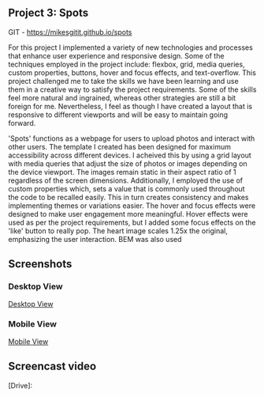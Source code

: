 ## Project 3: Spots

GIT - https://mikesgitit.github.io/spots

For this project I implemented a variety of new technologies and processes that enhance user experience and responsive design. Some of the techniques employed in the project include: flexbox, grid, media queries, custom properties, buttons, hover and focus effects, and text-overflow. This project challenged me to take the skills we have been learning and use them in a creative way to satisfy the project requirements. Some of the skills feel more natural and ingrained, whereas other strategies are still a bit foreign for me. Nevertheless, I feel as though I have created a layout that is responsive to different viewports and will be easy to maintain going forward.

'Spots' functions as a webpage for users to upload photos and interact with other users. The template I created has been designed for maximum accessibility across different devices. I acheived this by using a grid layout with media queries that adjust the size of photos or images depending on the device viewport. The images remain static in their aspect ratio of 1 regardless of the screen dimensions. Additionally, I employed the use of custom properties which, sets a value that is commonly used throughout the code to be recalled easily. This in turn creates consistency and makes implementing themes or variations easier. The hover and focus effects were designed to make user engagement more meaningful. Hover effects were used as per the project requirements, but I added some focus effects on the 'like' button to really pop. The heart image scales 1.25x the original, emphasizing the user interaction. BEM was also used

## Screenshots

### Desktop View

[Desktop View](./screenshots/screenshot_1.png)

### Mobile View

[Mobile View](./screenshots/Screenshot_2.png)

## Screencast video

[Drive]:
